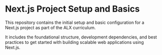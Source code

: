# Next.js Project Setup and Basics

This repository contains the initial setup and basic configuration for a Next.js project as part of the ALX curriculum.

It includes the foundational structure, development dependencies, and best practices to get started with building scalable web applications using Next.js.

